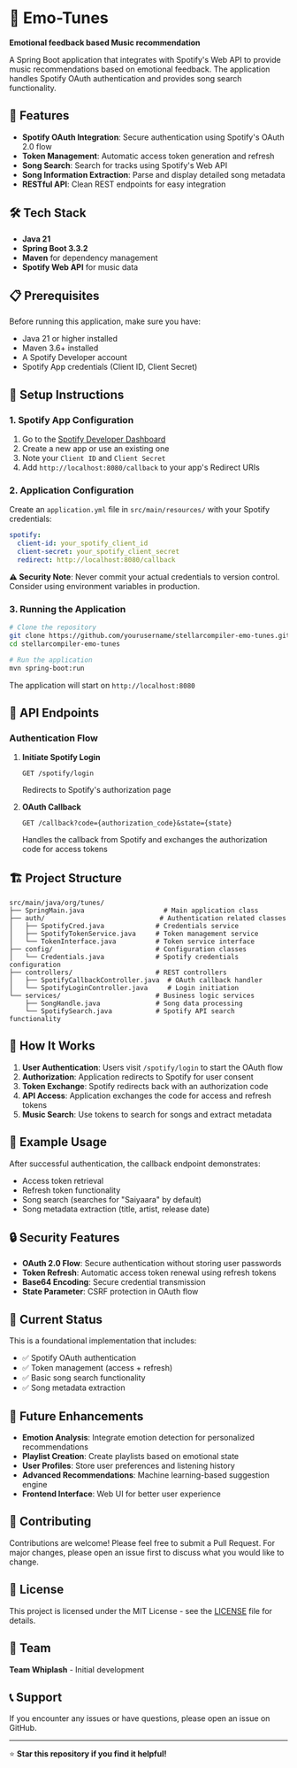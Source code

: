 # 🎵 Emo-Tunes

**Emotional feedback based Music recommendation**

A Spring Boot application that integrates with Spotify's Web API to provide music recommendations based on emotional feedback. The application handles Spotify OAuth authentication and provides song search functionality.

## 🚀 Features

- **Spotify OAuth Integration**: Secure authentication using Spotify's OAuth 2.0 flow
- **Token Management**: Automatic access token generation and refresh
- **Song Search**: Search for tracks using Spotify's Web API
- **Song Information Extraction**: Parse and display detailed song metadata
- **RESTful API**: Clean REST endpoints for easy integration

## 🛠️ Tech Stack

- **Java 21**
- **Spring Boot 3.3.2**
- **Maven** for dependency management
- **Spotify Web API** for music data

## 📋 Prerequisites

Before running this application, make sure you have:

- Java 21 or higher installed
- Maven 3.6+ installed
- A Spotify Developer account
- Spotify App credentials (Client ID, Client Secret)

## 🔧 Setup Instructions

### 1. Spotify App Configuration

1. Go to the [Spotify Developer Dashboard](https://developer.spotify.com/dashboard)
2. Create a new app or use an existing one
3. Note your `Client ID` and `Client Secret`
4. Add `http://localhost:8080/callback` to your app's Redirect URIs

### 2. Application Configuration

Create an `application.yml` file in `src/main/resources/` with your Spotify credentials:

```yaml
spotify:
  client-id: your_spotify_client_id
  client-secret: your_spotify_client_secret
  redirect: http://localhost:8080/callback
```

**⚠️ Security Note**: Never commit your actual credentials to version control. Consider using environment variables in production.

### 3. Running the Application

```bash
# Clone the repository
git clone https://github.com/yourusername/stellarcompiler-emo-tunes.git
cd stellarcompiler-emo-tunes

# Run the application
mvn spring-boot:run
```

The application will start on `http://localhost:8080`

## 🎯 API Endpoints

### Authentication Flow

1. **Initiate Spotify Login**
   ```
   GET /spotify/login
   ```
   Redirects to Spotify's authorization page

2. **OAuth Callback**
   ```
   GET /callback?code={authorization_code}&state={state}
   ```
   Handles the callback from Spotify and exchanges the authorization code for access tokens

## 🏗️ Project Structure

```
src/main/java/org/tunes/
├── SpringMain.java                    # Main application class
├── auth/                             # Authentication related classes
│   ├── SpotifyCred.java             # Credentials service
│   ├── SpotifyTokenService.java     # Token management service
│   └── TokenInterface.java          # Token service interface
├── config/                          # Configuration classes
│   └── Credentials.java             # Spotify credentials configuration
├── controllers/                     # REST controllers
│   ├── SpotifyCallbackController.java  # OAuth callback handler
│   └── SpotifyLoginController.java     # Login initiation
└── services/                        # Business logic services
    ├── SongHandle.java              # Song data processing
    └── SpotifySearch.java           # Spotify API search functionality
```

## 🔄 How It Works

1. **User Authentication**: Users visit `/spotify/login` to start the OAuth flow
2. **Authorization**: Application redirects to Spotify for user consent
3. **Token Exchange**: Spotify redirects back with an authorization code
4. **API Access**: Application exchanges the code for access and refresh tokens
5. **Music Search**: Use tokens to search for songs and extract metadata

## 🎵 Example Usage

After successful authentication, the callback endpoint demonstrates:

- Access token retrieval
- Refresh token functionality  
- Song search (searches for "Saiyaara" by default)
- Song metadata extraction (title, artist, release date)

## 🔒 Security Features

- **OAuth 2.0 Flow**: Secure authentication without storing user passwords
- **Token Refresh**: Automatic access token renewal using refresh tokens
- **Base64 Encoding**: Secure credential transmission
- **State Parameter**: CSRF protection in OAuth flow

## 🚧 Current Status

This is a foundational implementation that includes:
- ✅ Spotify OAuth authentication
- ✅ Token management (access + refresh)
- ✅ Basic song search functionality
- ✅ Song metadata extraction

## 🔮 Future Enhancements

- **Emotion Analysis**: Integrate emotion detection for personalized recommendations
- **Playlist Creation**: Create playlists based on emotional state
- **User Profiles**: Store user preferences and listening history
- **Advanced Recommendations**: Machine learning-based suggestion engine
- **Frontend Interface**: Web UI for better user experience

## 🤝 Contributing

Contributions are welcome! Please feel free to submit a Pull Request. For major changes, please open an issue first to discuss what you would like to change.

## 📄 License

This project is licensed under the MIT License - see the [LICENSE](LICENSE) file for details.

## 👥 Team

**Team Whiplash** - Initial development

## 📞 Support

If you encounter any issues or have questions, please open an issue on GitHub.

---

⭐ **Star this repository if you find it helpful!**
